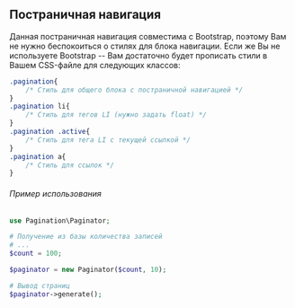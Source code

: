 ## Постраничная навигация

Данная постраничная навигация совместима с Bootstrap, поэтому Вам не нужно беспокоиться о стилях для блока навигации.
Если же Вы не используете Bootstrap -- Вам достаточно будет прописать стили в Вашем CSS-файле для следующих классов:
```css
.pagination{
    /* Стиль для общего блока с постраничной навигацией */
}
.pagination li{
    /* Стиль для тегов LI (нужно задать float) */
}
.pagination .active{
    /* Стиль для тега LI с текущей ссылкой */
}
.pagination a{
    /* Стиль для ссылок */
}
```

###### Пример использования
```php
use Pagination\Paginator;

# Получение из базы количества записей
# ...
$count = 100;

$paginator = new Paginator($count, 10);

# Вывод страниц
$paginator->generate();
```
